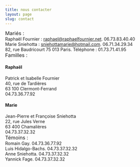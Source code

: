 ```yaml
---
title: nous contacter
layout: page
slug: contact
---
```


<h3 style="margin:0px 0;font-weight:normal;">Mari&eacute;s :</h3>
Rapha&euml;l Fournier :
<a href="mailto:raphael@raphaelfournier.net">raphael@raphaelfournier.net</a>. 06.73.83.40.40<br/>
Marie Sniehotta :
<a href="mailto:sniehottamarie@hotmail.com">sniehottamarie@hotmail.com</a>. 06.71.34.29.34<br/>
82, rue Baudricourt 75&nbsp;013&nbsp;Paris. T&eacute;l&eacute;phone : 01.73.71.41.95<br/>
<h3 style="margin:0px 0;font-weight:normal;">Familles :</h3>
<h4>Rapha&euml;l</h4>
Patrick et Isabelle Fournier<br/>
40, rue de Tardi&egrave;res<br/>
63&nbsp;100&nbsp;Clermont-Ferrand<br/>
04.73.36.77.92<br/>
<h4>Marie</h4>
Jean-Pierre et Fran&ccedil;oise Sniehotta<br/>
22, rue Jules Verne<br/>
63&nbsp;400&nbsp;Chamali&egrave;res<br/>
04.73.37.32.32<br/>
<h3 style="margin:0;font-weight:normal;">T&eacute;moins :</h3>
Romain Gay.  04.73.36.77.92<br/>
Luis Hidalgo-Bachs.  04.73.37.32.32<br/>
Anne Sniehotta.  04.73.37.32.32<br/>
Yannick Fage.  04.73.37.32.32<br/>
